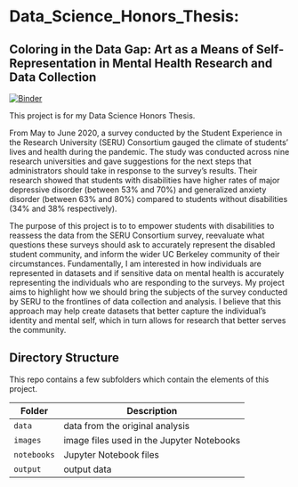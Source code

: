 # Data_Science_Honors_Thesis:
## Coloring in the Data Gap: Art as a Means of Self-Representation in Mental Health Research and Data Collection

[![Binder](https://mybinder.org/badge_logo.svg)](https://mybinder.org/v2/gh/emilyslopez/Data_Science_Honors_Thesis/main)

This project is for my Data Science Honors Thesis. 

From May to June 2020, a survey conducted by the Student Experience in the Research University (SERU) Consortium gauged the climate of students’ lives and health during the pandemic. The study was conducted across nine research universities and gave suggestions for the next steps that administrators should take in response to the survey’s results. Their research showed that students with disabilities have higher rates of major depressive disorder (between 53% and 70%) and generalized anxiety disorder (between 63% and 80%) compared to students without disabilities (34% and 38% respectively). 

The purpose of this project is to to empower students with disabilities to reassess the data from the SERU Consortium survey, reevaluate what questions these surveys should ask to accurately represent the disabled student community, and inform the wider UC Berkeley community of their circumstances. Fundamentally, I am interested in how individuals are represented in datasets and if sensitive data on mental health is accurately representing the individuals who are responding to the surveys. My project aims to highlight how we should bring the subjects of the survey conducted by SERU to the frontlines of data collection and analysis. I believe that this approach may help create datasets that better capture the individual’s identity and mental self, which in turn allows for research that better serves the community. 

## Directory Structure

This repo contains a few subfolders which contain the elements of this project.

| Folder | Description |
|-----|-----|
| `data`  | data from the original analysis |
| `images`  | image files used in the Jupyter Notebooks  |
| `notebooks`  | Jupyter Notebook files |
| `output`  | output data |
